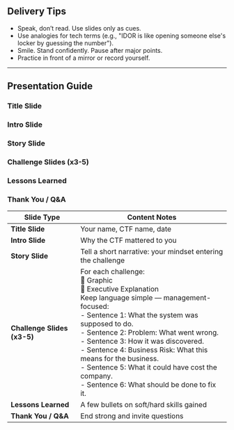 ## Delivery Tips

- Speak, don’t read. Use slides only as cues.
- Use analogies for tech terms (e.g., "IDOR is like opening someone else's locker by guessing the number").
- Smile. Stand confidently. Pause after major points.
- Practice in front of a mirror or record yourself.

---
## Presentation Guide

### Title Slide
### Intro Slide
### Story Slide
### Challenge Slides (x3-5)
### Lessons Learned
### Thank You / Q&A


| Slide Type                  | Content Notes                                                                                                                                                                                                                                                                                                                                                                                                                          |
| --------------------------- | -------------------------------------------------------------------------------------------------------------------------------------------------------------------------------------------------------------------------------------------------------------------------------------------------------------------------------------------------------------------------------------------------------------------------------------- |
| **Title Slide**             | Your name, CTF name, date                                                                                                                                                                                                                                                                                                                                                                                                              |
| **Intro Slide**             | Why the CTF mattered to you                                                                                                                                                                                                                                                                                                                                                                                                            |
| **Story Slide**             | Tell a short narrative: your mindset entering the challenge                                                                                                                                                                                                                                                                                                                                                                            |
| **Challenge Slides (x3-5)** | For each challenge:  <br>🔹 Graphic  <br>🔹 Executive Explanation<br>	Keep language simple — management-focused:<br>	- Sentence 1: What the system was supposed to do.<br>	- Sentence 2: Problem: What went wrong.<br>	- Sentence 3: How it was discovered.<br>	- Sentence 4: Business Risk: What this means for the business.<br>	- Sentence 5: What it could have cost the company.<br>	- Sentence 6: What should be done to fix it. |
| **Lessons Learned**         | A few bullets on soft/hard skills gained                                                                                                                                                                                                                                                                                                                                                                                               |
| **Thank You / Q&A**         | End strong and invite questions                                                                                                                                                                                                                                                                                                                                                                                                        |
